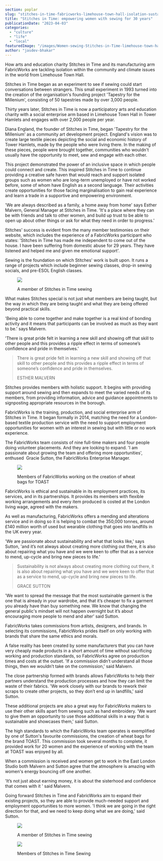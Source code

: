 ```yaml
---
section: poplar
slug: "stitches-in-time-fabricworks-limehouse-town-hall-isolation-sustainable-fashion"
title: "Stitches in Time: empowering women with sewing for 30 years"
publicationDate: "2023-04-03"
categories: 
  - "culture"
  - "life"
  - "local"
featuredImage: "/images/Women-sewing-Stitches-in-Time-limehouse-town-hall.jpg"
author: "jasdev-bhakar"
---
```


How arts and education charity Stitches in Time and its manufacturing arm FabricWorks are tackling isolation within the community and climate issues in the world from Limehouse Town Hall.

Stitches in Time began as an experiment to see if sewing could start conversations between strangers. This small experiment in 1993 turned into the creation of the organisation's founding project 'Tapestry for the Millenium', consisting of 50 tapestries made by over 3,000 people.

Thirty years later, Stitches in Time is now a participatory arts and education charity with a social enterprise arm based in Limehouse Town Hall in Tower Hamlets and engages with over 2,000 people per year.

Diana England, the founder of Stitches in Time, began 'Tapestry for the Millenium' as a community art development project. England's vision was to create large textile pieces depicting the social and economic history of Tower Hamlets, made by the people who were living there. In the making of these pieces, people were brought together, communities who wouldn't usually have the opportunity to meet, sew and engage with each other. 

This project demonstrated the power of an inclusive space in which people could connect and create. This inspired Stitches in Time to continue providing a creative safe haven that would reach and support isolated groups such as women who are long-term unemployed or have not worked before, some of whom have English as a second language. Their activities create opportunities for those facing marginalisation to gain real experience and learn a trade in a supportive and empowering environment. 

'We are always described as a family, a home away from home' says Esther Malvern, General Manager at Stitches in Time. 'It's a place where they can be with friends and talk to other women, and build up trust to be able to open up about other things or ask for what they need in order to progress.'

Stitches' success is evident from the many member testimonies on their website, which includes the experience of a FabricWorks participant who states: 'Stitches in Time has made me independent to come out of the house. I have been suffering from domestic abuse for 29 years. They have listened and helped me and given me emotional support'.

Sewing is the foundation on which Stitches' work is built upon. It runs a range of projects which include beginner sewing classes, drop-in sewing socials, and pre-ESOL English classes.

<figure>

![](/images/Woman-Sewing-2-final--1024x683.jpg)

<figcaption>

A member of Stitches in Time sewing

</figcaption>

</figure>

What makes Stitches special is not just what members are being taught, but the way in which they are being taught and what they are being offered beyond practical skills.

'Being able to come together and make together is a real kind of bonding activity and it means that participants can be involved as much as they want to be.' says Malvern.

'There is great pride felt in learning a new skill and showing off that skill to other people and this provides a ripple effect in terms of someone’s confidence and pride in themselves.'

> There is great pride felt in learning a new skill and showing off that skill to other people and this provides a ripple effect in terms of someone’s confidence and pride in themselves.
> 
> ESTHER MALVERN

Stitches provides members with holistic support. It begins with providing support around sewing and then expands to meet the varied needs of its members, from providing information, advice and guidance appointments to signposting appropriate resources in the borough.

FabricWorks is the training, production, and social enterprise arm of Stitches in Time. It began formally in 2014, matching the need for a London-based textile production service with the need to support employment opportunities for women with an interest in sewing but with little or no work experience.

The FabricWorks team consists of nine full-time makers and four people doing volunteer placements. And they are looking to expand. 'I am passionate about growing the team and offering more opportunities', enthused  Gracie Sutton, the FabricWorks Enterprise Manager.  

<figure>

![](/images/Woman-working-on-the-TOAST-commission-final--1024x683.jpg)

<figcaption>

Members of FabricWorks working on the creation of wheat bags for TOAST

</figcaption>

</figure>

FabricWorks is ethical and sustainable in its employment practices, its services, and in its partnerships. It provides its members with flexible working arrangements and every item produced is costed at the London living wage, agreed with the makers.

As well as manufacturing, FabricWorks offers a mending and alterations service and in doing so it is helping to combat the 350,000 tonnes, around £140 million worth of used but wearable clothing that goes into landfills in the UK every year.

'We are passionate about sustainability and what that looks like,' says Sutton, 'and it’s not always about creating more clothing out there, it is also about repairing what you have and we were keen to offer that as a service to mend, up-cycle and bring new pieces to life.'

> Sustainability is not always about creating more clothing out there, it is also about repairing what you have and we were keen to offer that as a service to mend, up-cycle and bring new pieces to life.
> 
> GRACE SUTTON

'We want to spread the message that the most sustainable garment is the one that is already in your wardrobe, and that it’s cheaper to fix a garment you already have than buy something new. We know that changing the general public's mindset will not happen overnight but it’s about encouraging more people to mend and alter' said Sutton.

FabricWorks takes commissions from artists, designers, and brands. In selecting its commissions, FabricWorks prides itself on only working with brands that share the same ethics and morals. 

A false reality has been created by some manufacturers that you can have very cheaply made products in a short amount of time without sacrificing working and production standards, so FabricWorks agree on production times and costs at the outset. 'If a commission didn’t understand all those things, then we wouldn’t take on the commission,' said Malvern.

The close partnership formed with brands allows FabricWorks to help their partners understand the production processes and how they can limit the waste of their fabrics. 'We work closely with our brands to rework their scraps to create other projects, so they don’t end up in landfills,' said Sutton.

These additional projects are also a great way for FabricWorks makers to use their other skills apart from sewing such as hand embroidery. 'We want to give them an opportunity to use those additional skills in a way that is sustainable and showcases them,' said Sutton.

The high standards to which the FabricWorks team operates is exemplified by one of Sutton's favourite commissions, the creation of wheat bags for the brand TOAST. This commission took several months to complete, it provided work for 20 women and the experience of working with the team at TOAST was enjoyed by all.

When a commission is received and women get to work in the East London Studio both Malvern and Sutton agree that the atmosphere is amazing with women's energy bouncing off one another.

'It’s not just about earning money, it is about the sisterhood and confidence that comes with it ' said Malvern.

Going forward Stitches in Time and FabricWorks aim to expand their existing projects, so they are able to provide much-needed support and employment opportunities to more women. 'I think we are going in the right direction for that, and we need to keep doing what we are doing,' said Sutton.

<figure>

![](/images/Woman-Sewing-1-final--1024x683.jpg)

<figcaption>

A member of Stitches in Time sewing

</figcaption>

</figure>

<figure>

![](/images/Women-sewing-3-final-1024x683.jpg)

<figcaption>

Members of Stitches in Time Sewing

</figcaption>

</figure>
